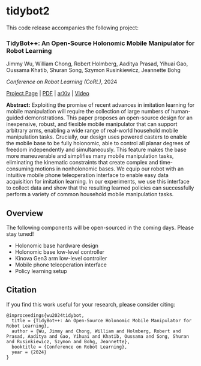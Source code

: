 # tidybot2

This code release accompanies the following project:

### TidyBot++: An Open-Source Holonomic Mobile Manipulator for Robot Learning

Jimmy Wu, William Chong, Robert Holmberg, Aaditya Prasad, Yihuai Gao, Oussama Khatib, Shuran Song, Szymon Rusinkiewicz, Jeannette Bohg

*Conference on Robot Learning (CoRL)*, 2024

[Project Page](http://tidybot2.github.io) | [PDF](http://tidybot2.github.io/paper.pdf) | [arXiv](https://arxiv.org) | [Video](https://youtu.be/6MH7dhyIUdQ)

**Abstract:** Exploiting the promise of recent advances in imitation learning for mobile manipulation will require the collection of large numbers of human-guided demonstrations. This paper proposes an open-source design for an inexpensive, robust, and flexible mobile manipulator that can support arbitrary arms, enabling a wide range of real-world household mobile manipulation tasks. Crucially, our design uses powered casters to enable the mobile base to be fully holonomic, able to control all planar degrees of freedom independently and simultaneously. This feature makes the base more maneuverable and simplifies many mobile manipulation tasks, eliminating the kinematic constraints that create complex and time-consuming motions in nonholonomic bases. We equip our robot with an intuitive mobile phone teleoperation interface to enable easy data acquisition for imitation learning. In our experiments, we use this interface to collect data and show that the resulting learned policies can successfully perform a variety of common household mobile manipulation tasks.

## Overview

The following components will be open-sourced in the coming days. Please stay tuned!

* Holonomic base hardware design
* Holonomic base low-level controller
* Kinova Gen3 arm low-level controller
* Mobile phone teleoperation interface
* Policy learning setup

## Citation

If you find this work useful for your research, please consider citing:

```
@inproceedings{wu2024tidybot,
  title = {TidyBot++: An Open-Source Holonomic Mobile Manipulator for Robot Learning},
  author = {Wu, Jimmy and Chong, William and Holmberg, Robert and Prasad, Aaditya and Gao, Yihuai and Khatib, Oussama and Song, Shuran and Rusinkiewicz, Szymon and Bohg, Jeannette},
  booktitle = {Conference on Robot Learning},
  year = {2024}
}
```
